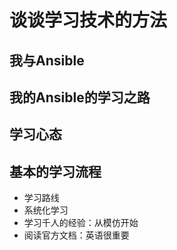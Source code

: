 # 谈谈学习技术的方法

## 我与Ansible

## 我的Ansible的学习之路

## 学习心态

## 基本的学习流程
- 学习路线
- 系统化学习
- 学习千人的经验：从模仿开始
- 阅读官方文档：英语很重要

